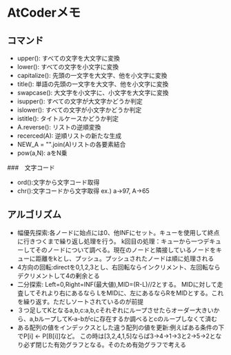 # AtCoderメモ
## コマンド
* upper(): すべての文字を大文字に変換
* lower(): すべての文字を小文字に変換
* capitalize(): 先頭の一文字を大文字、他を小文字に変換 
* title(): 単語の先頭の一文字を大文字、他を小文字に変換
* swapcase(): 大文字を小文字に、小文字を大文字に変換
* isupper(): すべての文字が大文字かどうか判定
* islower(): すべての文字が小文字かどうか判定
* istitle(): タイトルケースかどうか判定
* A.reverse(): リストの逆順変換
* recerced(A): 逆順リストの新たな生成
* NEW_A = "".join(A)リストの各要素結合
* pow(a,N): aをN乗





###　文字コード
* ord():文字から文字コード取得
* chr():文字コードから文字取得
ex.) a->97, A->65





## アルゴリズム
* 幅優先探索:各ノードに始点には0、他INFにセット。キューを使用して終点に行きつくまで繰り返し処理を行う。
  k回目の処理：キューから一つデキューしてそのノードについて調べる。現在のノードと隣接しているノードをキューに距離をkとし、プッシュ。プッシュされたノードは順に処理される
* 4方向の回転:directを0,1,2,3とし、右回転ならインクリメント、左回転ならデクリメントして4の剰余とる
* 二分探索: Left=0,Right=INF(最大値),MID=(R-L)//2とする。
  MIDに対して走査してそれより右にあるなら LをMIDに、左にあるならRをMIDとする。これを繰り返す。ただしソートされているのが前提
* ３つ足してKとなるa,b,c:a,b,cそれぞれにループさせたらオーダー大きいから、a,bループしてK-a-bがcに存在するか調べるとcのループしなくて済む
* ある配列の値をインデックスとした違う配列の値を更新:例えばある条件の下でP[i] <- P[B[i]]など。
  この時は[3,2,4,1,5]ならば3->4->1->3と2->5->2となり必ず閉じた有効グラフとなる。そのため有効グラフで考える